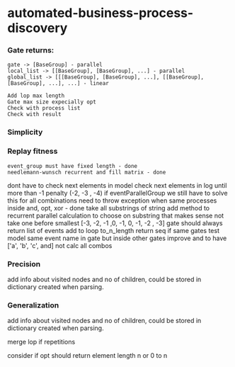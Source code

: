 # automated-business-process-discovery
 
 
### Gate returns:
    gate -> [BaseGroup] - parallel
    local_list -> [[BaseGroup], [BaseGroup], ...] - parallel
    global_list -> [[[BaseGroup], [BaseGroup], ...], [[BaseGroup], [BaseGroup], ...], ...] - linear
    
    Add lop max length
    Gate max size expecially opt
    Check with process list 
    Check with result

### Simplicity

### Replay fitness
    event_group must have fixed length - done
    needlemann-wunsch recurrent and fill matrix - done
dont have to check next elements in model
check next elements in log until more than -1 penalty (-2, -3 , -4)
if eventParallelGroup we still have to solve this for all combinations
    need to throw exception when same processes inside and, opt, xor - done
take all substrings of string
add method to recurrent parallel calculation to choose on substring that makes sense not take one before smallest [-3, -2, -1 ,0, -1, 0, -1, -2 , -3]
gate should always return list of events
add to loop to_n_length return seq if same gates
test model same event name in gate but inside other gates
improve and to have ['a', 'b', 'c', and] not calc all combos
### Precision
add info about visited nodes and no of children, could be stored in dictionary created when parsing.
### Generalization
add info about visited nodes and no of children, could be stored in dictionary created when parsing.

merge lop if repetitions

consider if opt should return element length n or 0 to n